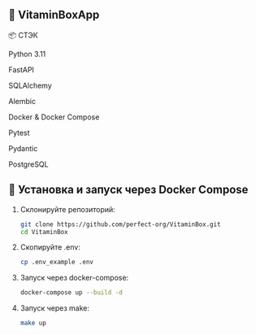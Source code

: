 ## 🧴 VitaminBoxApp

📦 СТЭК

Python 3.11

FastAPI

SQLAlchemy

Alembic

Docker & Docker Compose

Pytest

Pydantic

PostgreSQL
## 🚀 Установка и запуск через Docker Compose

1. Склонируйте репозиторий:
   ```bash
   git clone https://github.com/perfect-org/VitaminBox.git
   cd VitaminBox
   ```
2. Скопируйте .env:
    ```bash
    cp .env_example .env
   ```
3. Запуск через docker-compose:
    ```bash
    docker-compose up --build -d
   ```
4. Запуск через make:
    ```bash
    make up
   ```
